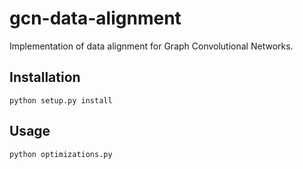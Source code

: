 # gcn-data-alignment

Implementation of data alignment for Graph Convolutional Networks.

Installation
------------

```python setup.py install```

Usage
------------

```python optimizations.py```